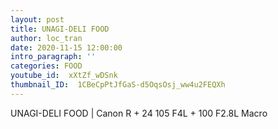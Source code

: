 ```yaml
---
layout: post
title: UNAGI-DELI FOOD
author: loc_tran
date: 2020-11-15 12:00:00
intro_paragraph: ''
categories: FOOD
youtube_id:  xXtZf_wDSnk
thumbnail_ID:  1CBeCpPtJfGaS-d5OqsOsj_ww4u2FEQXh
---
```

UNAGI-DELI FOOD | Canon R + 24 105 F4L + 100 F2.8L Macro
